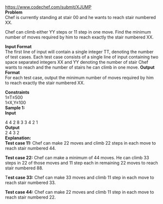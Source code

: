 https://www.codechef.com/submit/XJUMP<br/>
<b>Problem</b><br/>
Chef is currently standing at stair 00 and he wants to reach stair numbered XX.

Chef can climb either YY steps or 11 step in one move.
Find the minimum number of moves required by him to reach exactly the stair numbered XX.

<b>Input Format</b><br/>
The first line of input will contain a single integer TT, denoting the number of test cases.
Each test case consists of a single line of input containing two space separated integers XX and YY denoting the number of stair Chef wants to reach and the number of stairs he can climb in one move.
<b>Output Format</b><br/>
For each test case, output the minimum number of moves required by him to reach exactly the stair numbered XX.

<b>Constraints</b><br/>
1≤T≤500<br/>
1≤X,Y≤100<br/>
<b>Sample 1:</b><br/>
<b>Input</b><br/>

4
4 2
8 3
3 4
2 1
<br/>
<b>Output</b><br/>
2
4
3
2
<br/>
<b>Explanation:</b><br/>
<b>Test case 11:</b> Chef can make 22 moves and climb 22 steps in each move to reach stair numbered 44.

<b>Test case 22:</b> Chef can make a minimum of 44 moves. He can climb 33 steps in 22 of those moves and 11 step each in remaining 22 moves to reach stair numbered 88.

T<b>est case 33:</b> Chef can make 33 moves and climb 11 step in each move to reach stair numbered 33.

<b>Test case 44:</b> Chef can make 22 moves and climb 11 step in each move to reach stair numbered 22.